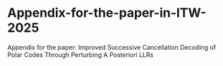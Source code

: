 # Appendix-for-the-paper-in-ITW-2025
Appendix for the paper: Improved Successive Cancellation Decoding of Polar Codes Through Perturbing A Posteriori LLRs
